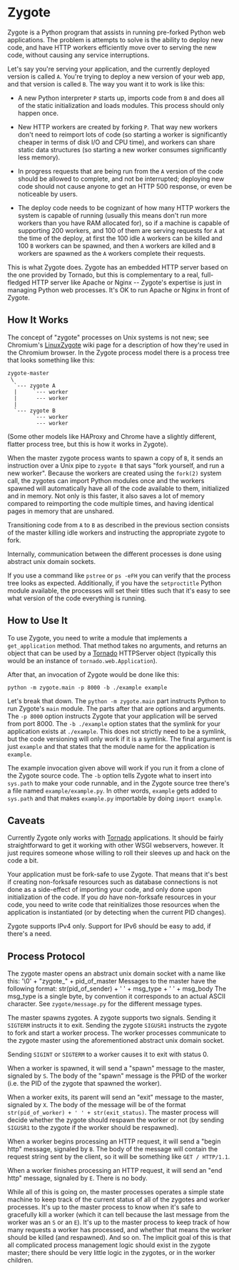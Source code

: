 Zygote
======

Zygote is a Python program that assists in running pre-forked Python web
applications. The problem is attempts to solve is the ability to deploy new
code, and have HTTP workers efficiently move over to serving the new code,
without causing any service interruptions.

Let's say you're serving your application, and the currently deployed version is
called `A`. You're trying to deploy a new version of your web app, and that
version is called `B`. The way you want it to work is like this:

 * A new Python interpreter `P` starts up, imports code from `B` and does all of
   the static initialization and loads modules. This process should only happen
   once.

 * New HTTP workers are created by forking `P`. That way new workers don't need
   to reimport lots of code (so starting a worker is significantly cheaper in
   terms of disk I/O and CPU time), and workers can share static data structures
   (so starting a new worker consumes significantly less memory).

 * In progress requests that are being run from the `A` version of the code
   should be allowed to complete, and not be interrupted; deploying new code
   should not cause anyone to get an HTTP 500 response, or even be noticeable by
   users.

 * The deploy code needs to be cognizant of how many HTTP workers the system is
   capable of running (usually this means don't run more workers than you have
   RAM allocated for), so if a machine is capable of supporting 200 workers, and
   100 of them are serving requests for `A` at the time of the deploy, at first
   the 100 idle `A` workers can be killed and 100 `B` workers can be spawned,
   and then `A` workers are killed and `B` workers are spawned as the `A`
   workers complete their requests.

This is what Zygote does. Zygote has an embedded HTTP server based on the one
provided by Tornado, but this is complementary to a real, full-fledged HTTP
server like Apache or Nginx -- Zygote's expertise is just in managing Python web
processes. It's OK to run Apache or Nginx in front of Zygote.

How It Works
------------

The concept of "zygote" processes on Unix systems is not new; see Chromium's
[LinuxZygote](http://code.google.com/p/chromium/wiki/LinuxZygote) wiki page for
a description of how they're used in the Chromium browser. In the Zygote process
model there is a process tree that looks something like this:

    zygote-master
	 \
	  `--- zygote A
      |     `--- worker
      |      --- worker
      |
      `--- zygote B
            `--- worker
             --- worker

(Some other models like HAProxy and Chrome have a slightly different, flatter
process tree, but this is how it works in Zygote).

When the master zygote process wants to spawn a copy of `B`, it sends an
instruction over a Unix pipe to `zygote B` that says "fork yourself, and run a
new worker". Because the workers are created using the `fork(2)` system call,
the zygotes can import Python modules once and the workers spawned will
automatically have all of the code available to them, initialized and in
memory. Not only is this faster, it also saves a lot of memory compared to
reimporting the code multiple times, and having identical pages in memory that
are unshared.

Transitioning code from `A` to `B` as described in the previous section consists
of the master killing idle workers and instructing the appropriate zygote to
fork.

Internally, communication between the different processes is done using abstract
unix domain sockets.

If you use a command like `pstree` or `ps -eFH` you can verify that the process
tree looks as expected. Additionally, if you have the `setproctitle` Python
module available, the processes will set their titles such that it's easy to see
what version of the code everything is running.

How to Use It
-------------

To use Zygote, you need to write a module that implements a `get_application`
method. That method takes no arguments, and returns an object that can be used
by a [Tornado](http://www.tornadoweb.org/) HTTPServer object (typically this
would be an instance of `tornado.web.Application`).

After that, an invocation of Zygote would be done like this:

    python -m zygote.main -p 8000 -b ./example example

Let's break that down. The `python -m zygote.main` part instructs Python to run
Zygote's `main` module. The parts after that are options and arguments. The `-p
8000` option instructs Zygote that your application will be served from port
8000. The `-b ./example` option states that the symlink for your application
exists at `./example`. This does not strictly need to be a symlink, but the code
versioning will only work if it is a symlink. The final argument is just
`example` and that states that the module name for the application is `example`.

The example invocation given above will work if you run it from a clone of the
Zygote source code. The `-b` option tells Zygote what to insert into `sys.path`
to make your code runnable, and in the Zygote source tree there's a file named
`example/example.py`. In other words, `example` gets added to `sys.path` and
that makes `example.py` importable by doing `import example`.

Caveats
-------

Currently Zygote only works with [Tornado](http://www.tornadoweb.org/)
applications. It should be fairly straightforward to get it working with other
WSGI webservers, however. It just requires someone whose willing to roll their
sleeves up and hack on the code a bit.

Your application must be fork-safe to use Zygote. That means that it's best if
creating non-forksafe resources such as database connections is not done as a
side-effect of importing your code, and only done upon initialization of the
code. If you *do* have non-forksafe resources in your code, you need to write
code that reinitializes those resources when the application is instantiated (or
by detecting when the current PID changes).

Zygote supports IPv4 only. Support for IPv6 should be easy to add, if there's a
need.

Process Protocol
----------------

The zygote master opens an abstract unix domain socket with a name like this:
    '\0' + "zygote_" + pid_of_master
Messages to the master have the following format:
    str(pid_of_sender) + ' ' + msg_type + ' ' + msg_body
The msg_type is a single byte, by convention it corresponds to an actual ASCII
character. See `zygote/message.py` for the different message types.

The master spawns zygotes. A zygote supports two signals. Sending it `SIGTERM`
instructs it to exit. Sending the zygote `SIGUSR1` instructs the zygote to fork
and start a worker process. The worker processes communicate to the zygote
master using the aforementioned abstract unix domain socket.

Sending `SIGINT` or `SIGTERM` to a worker causes it to exit with status 0.

When a worker is spawned, it will send a "spawn" message to the master, signaled
by `S`. The body of the "spawn" message is the PPID of the worker (i.e. the PID
of the zygote that spawned the worker).

When a worker exits, its parent will send an "exit" message to the master,
signaled by `X`. The body of the message will be of the format
`str(pid_of_worker) + ' ' + str(exit_status)`. The master process will decide
whether the zygote should respawn the worker or not (by sending `SIGUSR1` to the
zygote if the worker should be respawned).

When a worker begins processing an HTTP request, it will send a "begin http"
message, signaled by `B`. The body of the message will contain the request
string sent by the client, so it will be something like `GET / HTTP/1.1`.

When a worker finishes processing an HTTP request, it will send an "end http"
message, signaled by `E`. There is no body.

While all of this is going on, the master processes operates a simple state
machine to keep track of the current status of all of the zygotes and worker
processes. It's up to the master process to know when it's safe to gracefully
kill a worker (which it can tell because the last message from the worker was an
`S` or an `E`). It's up to the master process to keep track of how many requests
a worker has processed, and whether that means the worker should be killed (and
respawned). And so on. The implicit goal of this is that all complicated process
management logic should exist in the zygote master; there should be very little
logic in the zygotes, or in the worker children.
